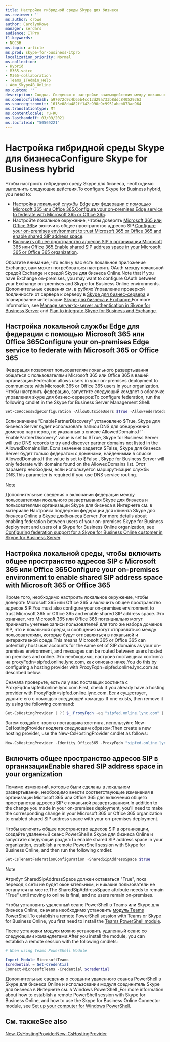 ```yaml
---
title: Настройка гибридной среды Skype для бизнеса
ms.reviewer: ''
ms.author: crowe
author: CarolynRowe
manager: serdars
audience: ITPro
f1.keywords:
- NOCSH
ms.topic: article
ms.prod: skype-for-business-itpro
localization_priority: Normal
ms.collection:
- Hybrid
- M365-voice
- M365-collaboration
- Teams_ITAdmin_Help
- Adm_Skype4B_Online
ms.custom: ''
description: Сводка. Сведения о настройке взаимодействия между локальной развертыванием и Skype для бизнеса Online.
ms.openlocfilehash: a97072c9c4b65b4cc13d29a733b8ddc840529363
ms.sourcegitcommit: 1613e08da482ff142c990c9c9951abeb873ad964
ms.translationtype: MT
ms.contentlocale: ru-RU
ms.lasthandoff: 03/09/2021
ms.locfileid: "50569221"
---
```

# <a name="configure-skype-for-business-hybrid"></a><span data-ttu-id="8ad63-103">Настройка гибридной среды Skype для бизнеса</span><span class="sxs-lookup"><span data-stu-id="8ad63-103">Configure Skype for Business hybrid</span></span>

<span data-ttu-id="8ad63-104">Чтобы настроить гибридную среду Skype для бизнеса, необходимо выполнить следующие действия.</span><span class="sxs-lookup"><span data-stu-id="8ad63-104">To configure Skype for Business hybrid, you need to:</span></span>

- <span data-ttu-id="8ad63-105">[Настройка локальной службы Edge для федерации с помощью Microsoft 365 или Office 365.](#configure-your-on-premises-edge-service-to-federate-with-microsoft-365-or-office-365)</span><span class="sxs-lookup"><span data-stu-id="8ad63-105">[Configure your on-premises Edge service to federate with Microsoft 365 or Office 365](#configure-your-on-premises-edge-service-to-federate-with-microsoft-365-or-office-365).</span></span>
- <span data-ttu-id="8ad63-106">Настройте локальное окружение, чтобы доверять [Microsoft 365 или Office 365](#configure-your-on-premises-environment-to-enable-shared-sip-address-space-with-microsoft-365-or-office-365)и включить общее пространство адресов SIP.</span><span class="sxs-lookup"><span data-stu-id="8ad63-106">[Configure your on-premises environment to trust Microsoft 365 or Office 365 and enable shared SIP address space](#configure-your-on-premises-environment-to-enable-shared-sip-address-space-with-microsoft-365-or-office-365).</span></span>
- <span data-ttu-id="8ad63-107">[Включить общее пространство адресов SIP в организации Microsoft 365 или Office 365.](#enable-shared-sip-address-space-in-your-organization)</span><span class="sxs-lookup"><span data-stu-id="8ad63-107">[Enable shared SIP address space in your Microsoft 365 or Office 365 organization](#enable-shared-sip-address-space-in-your-organization).</span></span>

<span data-ttu-id="8ad63-108">Обратите внимание, что если у вас есть локальное приложение Exchange, вам может потребоваться настроить OAuth между локальной средой Exchange и средой Skype для бизнеса Online.</span><span class="sxs-lookup"><span data-stu-id="8ad63-108">Note that if you have Exchange on-premises, you may want to configure OAuth between your Exchange on-premises and Skype for Business Online environments.</span></span> <span data-ttu-id="8ad63-109">Дополнительные сведения см. в рублях Управление проверкой подлинности от сервера к серверу в [Skype для бизнес-сервера](https://docs.microsoft.com/SkypeForBusiness/manage/authentication/server-to-server-and-partner-applications) и планирование интеграции [Skype для бизнеса и Exchange.](https://docs.microsoft.com/SkypeForBusiness/plan-your-deployment/integrate-with-exchange/integrate-with-exchange#feature_support)</span><span class="sxs-lookup"><span data-stu-id="8ad63-109">For more information, see  [Manage server-to-server authentication in Skype for Business Server](https://docs.microsoft.com/SkypeForBusiness/manage/authentication/server-to-server-and-partner-applications) and [Plan to integrate Skype for Business and Exchange](https://docs.microsoft.com/SkypeForBusiness/plan-your-deployment/integrate-with-exchange/integrate-with-exchange#feature_support).</span></span> 
  
## <a name="configure-your-on-premises-edge-service-to-federate-with-microsoft-365-or-office-365"></a><span data-ttu-id="8ad63-110">Настройка локальной службы Edge для федерации с помощью Microsoft 365 или Office 365</span><span class="sxs-lookup"><span data-stu-id="8ad63-110">Configure your on-premises Edge service to federate with Microsoft 365 or Office 365</span></span>

<span data-ttu-id="8ad63-111">Федерация позволяет пользователям локального развертывания общаться с пользователями Microsoft 365 или Office 365 в вашей организации.</span><span class="sxs-lookup"><span data-stu-id="8ad63-111">Federation allows users in your on-premises deployment to communicate with Microsoft 365 or Office 365 users in your organization.</span></span> <span data-ttu-id="8ad63-112">Чтобы настроить федерацию, запустите следующий комдлет в оболочке управления skype для бизнес-серверов:</span><span class="sxs-lookup"><span data-stu-id="8ad63-112">To configure federation, run the following cmdlet in the Skype for Business Server Management Shell:</span></span>
  
```PowerShell
Set-CSAccessEdgeConfiguration -AllowOutsideUsers $True -AllowFederatedUsers $True -EnablePartnerDiscovery $True -UseDnsSrvRouting
```

<span data-ttu-id="8ad63-113">Если значение "EnablePartnerDiscovery" установлено $True, Skype для бизнеса Server будет использовать записи DNS для обнаружения доменов партнеров, не указанных в списке AllowedDomains.</span><span class="sxs-lookup"><span data-stu-id="8ad63-113">If '-EnablePartnerDiscovery' value is set to $True, Skype for Business Server will use DNS records to try and discover partner domains not listed in the AllowedDomains list.</span></span> <span data-ttu-id="8ad63-114">Если значение задается $False, Skype для бизнеса Server будет только федератом с доменами, найденными в списке AllowedDomains.</span><span class="sxs-lookup"><span data-stu-id="8ad63-114">If the value is set to $False , Skype for Business Server will only federate with domains found on the AllowedDomains list.</span></span> <span data-ttu-id="8ad63-115">Этот параметр необходим, если используется маршрутизация службы DNS.</span><span class="sxs-lookup"><span data-stu-id="8ad63-115">This parameter is required if you use DNS service routing.</span></span>

> [!NOTE]
> <span data-ttu-id="8ad63-116">Дополнительные сведения о включании федерации между пользователями локального развертывания Skype для бизнеса и пользователями организации Skype для бизнеса в Интернете см. в материале Настройка поддержки федерации для клиента Skype для бизнеса Online в [Skype для](https://docs.microsoft.com/skypeforbusiness/manage/federation-and-external-access/federation-support/configuring-federation-support)бизнеса Server .</span><span class="sxs-lookup"><span data-stu-id="8ad63-116">For more details about enabling federation between users of your on-premises Skype for Business deployment and users of a Skype for Business Online organization, see [Configuring federation support for a Skype for Business Online customer in Skype for Business Server](https://docs.microsoft.com/skypeforbusiness/manage/federation-and-external-access/federation-support/configuring-federation-support).</span></span>


## <a name="configure-your-on-premises-environment-to-enable-shared-sip-address-space-with-microsoft-365-or-office-365"></a><span data-ttu-id="8ad63-117">Настройка локальной среды, чтобы включить общее пространство адресов SIP с Microsoft 365 или Office 365</span><span class="sxs-lookup"><span data-stu-id="8ad63-117">Configure your on-premises environment to enable shared SIP address space with Microsoft 365 or Office 365</span></span>

<span data-ttu-id="8ad63-118">Кроме того, необходимо настроить локальное окружение, чтобы доверять Microsoft 365 или Office 365 и включить общее пространство адресов SIP.</span><span class="sxs-lookup"><span data-stu-id="8ad63-118">You must also configure your on-premises environment to trust Microsoft 365 or Office 365 and enable shared SIP address space.</span></span> <span data-ttu-id="8ad63-119">Это означает, что Microsoft 365 или Office 365 потенциально могут принимать учетные записи пользователей для того же набора доменов SIP, что и локальной среды, и сообщения могут отправляться между пользователями, которые будут отправляться в локальной и интерактивной среде.</span><span class="sxs-lookup"><span data-stu-id="8ad63-119">This means Microsoft 365 or Office 365 can potentially host user accounts for the same set of SIP domains as your on-premises environment, and messages can be routed between users hosted on premises and online.</span></span>  <span data-ttu-id="8ad63-120">Это необходимо, настроив поставщика хостинга на proxyFqdn=sipfed.online.lync.com, как описано ниже.</span><span class="sxs-lookup"><span data-stu-id="8ad63-120">You do this by configuring a hosting provider with ProxyFqdn=sipfed.online.lync.com as described below.</span></span>

<span data-ttu-id="8ad63-121">Сначала проверьте, есть ли у вас поставщик хостинга с ProxyFqdn=sipfed.online.lync.com.</span><span class="sxs-lookup"><span data-stu-id="8ad63-121">First, check if you already have a hosting provider with ProxyFqdn=sipfed.online.lync.com.</span></span> <span data-ttu-id="8ad63-122">Если существует, удалите его с помощью следующей команды:</span><span class="sxs-lookup"><span data-stu-id="8ad63-122">If one exists, then remove it by using the following command:</span></span>

```PowerShell
Get-CsHostingProvider | ?{ $_.ProxyFqdn -eq "sipfed.online.lync.com" } | Remove-CsHostingProvider
```

<span data-ttu-id="8ad63-123">Затем создайте нового поставщика хостинга, используйте New-CsHostingProvider кодлета следующим образом:</span><span class="sxs-lookup"><span data-stu-id="8ad63-123">Then create a new hosting provider, use the New-CsHostingProvider cmdlet as follows:</span></span> 

```PowerShell
New-CsHostingProvider -Identity Office365 -ProxyFqdn "sipfed.online.lync.com" -Enabled $true -EnabledSharedAddressSpace $true -HostsOCSUsers $true -VerificationLevel UseSourceVerification -IsLocal $false -AutodiscoverUrl https://webdir.online.lync.com/Autodiscover/AutodiscoverService.svc/root 
```

 ## <a name="enable-shared-sip-address-space-in-your-organization"></a><span data-ttu-id="8ad63-124">Включить общее пространство адресов SIP в организации</span><span class="sxs-lookup"><span data-stu-id="8ad63-124">Enable shared SIP address space in your organization</span></span>
  
<span data-ttu-id="8ad63-125">Помимо изменений, которые были сделаны в локальном развертывании, необходимо внести соответствующие изменения в организации Microsoft 365 или Office 365 для включения общего пространства адресов SIP с локальной развертыванием.</span><span class="sxs-lookup"><span data-stu-id="8ad63-125">In addition to the change you made in your on-premises deployment, you'll need to make the corresponding change in your Microsoft 365 or Office 365 organization to enabled shared SIP address space with your on-premises deployment.</span></span>  

<span data-ttu-id="8ad63-126">Чтобы включить общее пространство адресов SIP в организации, создайте удаленный сеанс PowerShell в Skype для бизнеса Online и запустите следующий раздел:</span><span class="sxs-lookup"><span data-stu-id="8ad63-126">To enable shared SIP address space in your organization, establish a remote PowerShell session with Skype for Business Online, and then run the following cmdlet:</span></span>
  
```PowerShell
Set-CsTenantFederationConfiguration -SharedSipAddressSpace $true
```

> [!NOTE]
> <span data-ttu-id="8ad63-127">Атрибут SharedSipAddressSpace должен оставаться "True", пока переход к сети не будет окончательным, и никакие пользователи не останутся на месте.</span><span class="sxs-lookup"><span data-stu-id="8ad63-127">The SharedSipAddressSpace attribute needs to remain "True" until moving to online is final, and no users remain on-premises.</span></span> 
  
<span data-ttu-id="8ad63-128">Чтобы установить удаленный сеанс PowerShell в Teams или Skype для бизнеса Online, сначала необходимо установить [модуль Teams PowerShell.](https://docs.microsoft.com/microsoftteams/teams-powershell-install)</span><span class="sxs-lookup"><span data-stu-id="8ad63-128">To establish a remote PowerShell session with Teams or Skype for Business Online, you first need to install the [Teams PowerShell module](https://docs.microsoft.com/microsoftteams/teams-powershell-install).</span></span>
  
<span data-ttu-id="8ad63-129">После установки модуля можно установить удаленный сеанс со следующими командлетами:</span><span class="sxs-lookup"><span data-stu-id="8ad63-129">After you install the module, you can establish a remote session with the following cmdlets:</span></span>
   ```powershell
   # When using Teams PowerShell Module

   Import-Module MicrosoftTeams
   $credential = Get-Credential
   Connect-MicrosoftTeams -Credential $credential
   ```

<span data-ttu-id="8ad63-130">Дополнительные сведения о создании удаленного сеанса PowerShell в Skype для бизнеса Online и использовании модуля соединитель Skype для бизнеса в Интернете см. в Windows PowerShell [.](https://docs.microsoft.com/SkypeForBusiness/set-up-your-computer-for-windows-powershell/set-up-your-computer-for-windows-powershell)</span><span class="sxs-lookup"><span data-stu-id="8ad63-130">For more information about how to establish a remote PowerShell session with Skype for Business Online, and how to use the Skype for Business Online Connector module, see [Set up your computer for Windows PowerShell](https://docs.microsoft.com/SkypeForBusiness/set-up-your-computer-for-windows-powershell/set-up-your-computer-for-windows-powershell).</span></span>
  


## <a name="see-also"></a><span data-ttu-id="8ad63-131">См. также</span><span class="sxs-lookup"><span data-stu-id="8ad63-131">See also</span></span>

[<span data-ttu-id="8ad63-132">New-CsHostingProvider</span><span class="sxs-lookup"><span data-stu-id="8ad63-132">New-CsHostingProvider</span></span>](https://docs.microsoft.com/powershell/module/skype/new-cshostingprovider?view=skype-ps)
